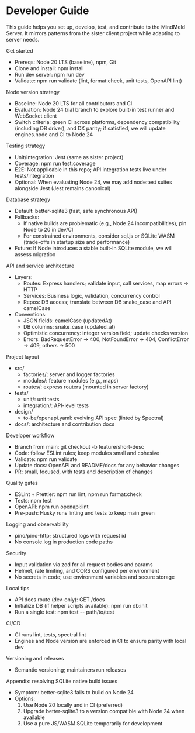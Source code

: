# Developer Guide

This guide helps you set up, develop, test, and contribute to the MindMeld Server. It mirrors patterns from the sister client project while adapting to server needs.

Get started

- Prereqs: Node 20 LTS (baseline), npm, Git
- Clone and install: npm install
- Run dev server: npm run dev
- Validate: npm run validate (lint, format:check, unit tests, OpenAPI lint)

Node version strategy

- Baseline: Node 20 LTS for all contributors and CI
- Evaluation: Node 24 trial branch to explore built-in test runner and WebSocket client
- Switch criteria: green CI across platforms, dependency compatibility (including DB driver), and DX parity; if satisfied, we will update engines.node and CI to Node 24

Testing strategy

- Unit/integration: Jest (same as sister project)
- Coverage: npm run test:coverage
- E2E: Not applicable in this repo; API integration tests live under tests/integration
- Optional: When evaluating Node 24, we may add node:test suites alongside Jest (Jest remains canonical)

Database strategy

- Default: better-sqlite3 (fast, safe synchronous API)
- Fallbacks:
  - If native builds are problematic (e.g., Node 24 incompatibilities), pin Node to 20 in dev/CI
  - For constrained environments, consider sql.js or SQLite WASM (trade-offs in startup size and performance)
- Future: If Node introduces a stable built-in SQLite module, we will assess migration

API and service architecture

- Layers:
  - Routes: Express handlers; validate input, call services, map errors → HTTP
  - Services: Business logic, validation, concurrency control
  - Repos: DB access; translate between DB snake_case and API camelCase
- Conventions:
  - JSON fields: camelCase (updatedAt)
  - DB columns: snake_case (updated_at)
  - Optimistic concurrency: integer version field; update checks version
  - Errors: BadRequestError → 400, NotFoundError → 404, ConflictError → 409, others → 500

Project layout

- src/
  - factories/: server and logger factories
  - modules/: feature modules (e.g., maps)
  - routes/: express routers (mounted in server factory)
- tests/
  - unit/: unit tests
  - integration/: API-level tests
- design/
  - to-be/openapi.yaml: evolving API spec (linted by Spectral)
- docs/: architecture and contribution docs

Developer workflow

- Branch from main: git checkout -b feature/short-desc
- Code: follow ESLint rules; keep modules small and cohesive
- Validate: npm run validate
- Update docs: OpenAPI and README/docs for any behavior changes
- PR: small, focused, with tests and description of changes

Quality gates

- ESLint + Prettier: npm run lint, npm run format:check
- Tests: npm test
- OpenAPI: npm run openapi:lint
- Pre-push: Husky runs linting and tests to keep main green

Logging and observability

- pino/pino-http; structured logs with request id
- No console.log in production code paths

Security

- Input validation via zod for all request bodies and params
- Helmet, rate limiting, and CORS configured per environment
- No secrets in code; use environment variables and secure storage

Local tips

- API docs route (dev-only): GET /docs
- Initialize DB (if helper scripts available): npm run db:init
- Run a single test: npm test -- path/to/test

CI/CD

- CI runs lint, tests, spectral lint
- Engines and Node version are enforced in CI to ensure parity with local dev

Versioning and releases

- Semantic versioning; maintainers run releases

Appendix: resolving SQLite native build issues

- Symptom: better-sqlite3 fails to build on Node 24
- Options:
  1. Use Node 20 locally and in CI (preferred)
  2. Upgrade better-sqlite3 to a version compatible with Node 24 when available
  3. Use a pure JS/WASM SQLite temporarily for development
